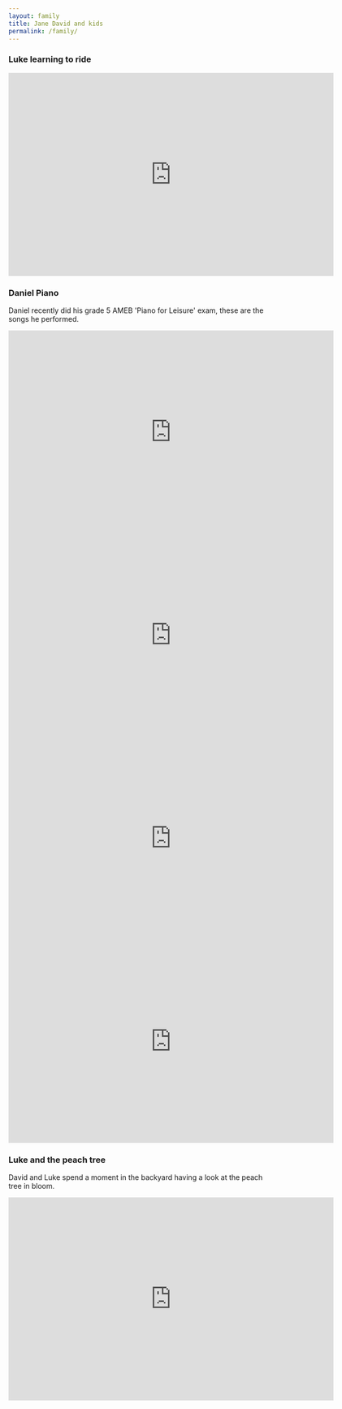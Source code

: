 ```yaml
---
layout: family
title: Jane David and kids
permalink: /family/
---
```


### Luke learning to ride

<iframe src="https://player.vimeo.com/video/443552491?app_id=122963&amp;wmode=opaque" width="640" height="400" frameborder="0" title="Power BI" allow="autoplay; fullscreen" allowfullscreen=""></iframe>

### Daniel Piano
Daniel recently did his grade 5 AMEB 'Piano for Leisure' exam, these are the songs he performed.

<iframe src="https://player.vimeo.com/video/444121079?app_id=122963&amp;wmode=opaque" width="640" height="400" frameborder="0" title="Power BI" allow="autoplay; fullscreen" allowfullscreen=""></iframe>

<iframe src="https://player.vimeo.com/video/444431899?app_id=122963&amp;wmode=opaque" width="640" height="400" frameborder="0" title="Power BI" allow="autoplay; fullscreen" allowfullscreen=""></iframe>

<iframe src="https://player.vimeo.com/video/444431640?app_id=122963&amp;wmode=opaque" width="640" height="400" frameborder="0" title="Power BI" allow="autoplay; fullscreen" allowfullscreen=""></iframe>

<iframe src="https://player.vimeo.com/video/444431379?app_id=122963&amp;wmode=opaque" width="640" height="400" frameborder="0" title="Power BI" allow="autoplay; fullscreen" allowfullscreen=""></iframe>

### Luke and the peach tree
David and Luke spend a moment in the backyard having a look at the peach tree in bloom.
<iframe src="https://player.vimeo.com/video/444432334?app_id=122963&amp;wmode=opaque" width="640" height="400" frameborder="0" title="Power BI" allow="autoplay; fullscreen" allowfullscreen=""></iframe>
